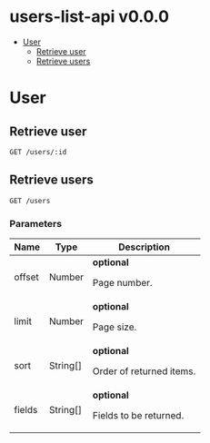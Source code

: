 # users-list-api v0.0.0



- [User](#user)
	- [Retrieve user](#retrieve-user)
	- [Retrieve users](#retrieve-users)
	


# User

## Retrieve user



	GET /users/:id


## Retrieve users



	GET /users


### Parameters

| Name    | Type      | Description                          |
|---------|-----------|--------------------------------------|
| offset			| Number			| **optional** <p>Page number.</p>							|
| limit			| Number			| **optional** <p>Page size.</p>							|
| sort			| String[]			| **optional** <p>Order of returned items.</p>							|
| fields			| String[]			| **optional** <p>Fields to be returned.</p>							|



